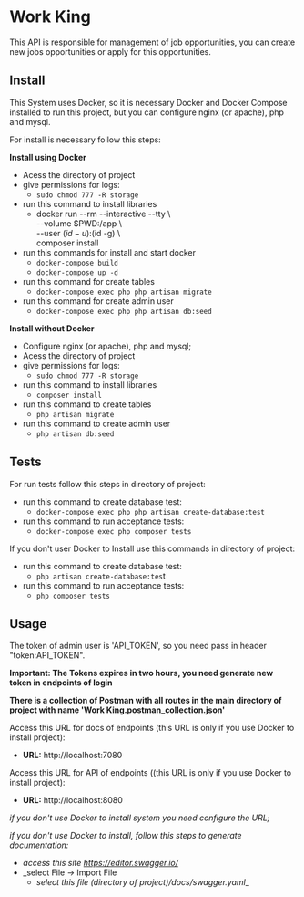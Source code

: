 # Work King

This API is responsible for management of job opportunities, 
you can create new jobs opportunities or apply for this opportunities.

## Install

This System uses Docker, so it is necessary Docker 
and Docker Compose installed to run this project, but you can configure nginx (or apache), php and mysql.

For install is necessary follow this steps:

**Install using Docker**

* Acess the directory of project
* give permissions for logs:
    * `sudo chmod 777 -R storage`
* run this command to install libraries
    * docker run --rm --interactive --tty \     
         --volume $PWD:/app \         
         --user $(id -u):$(id -g) \         
         composer install
* run this commands for install and start docker
    * `docker-compose build`
    * `docker-compose up -d`
* run this command for create tables
    * `docker-compose exec php php artisan migrate`
* run this command for create admin user
    * `docker-compose exec php php artisan db:seed`



**Install without Docker**
* Configure nginx (or apache), php and mysql;
* Acess the directory of project
* give permissions for logs:
    * `sudo chmod 777 -R storage`
* run this command to install libraries
    *  `composer install`
* run this command to create tables
    * `php artisan migrate`
* run this command to create admin user
    * `php artisan db:seed`


## Tests
For run tests follow this steps in directory of project:
* run this command to create database test:
    * `docker-compose exec php php artisan create-database:test`
* run this command to run acceptance tests:    
    * `docker-compose exec php composer tests`

If you don't user Docker to Install use this commands in directory of project:
* run this command to create database test:
    * `php artisan create-database:tes`t
* run this command to run acceptance tests:    
    * `php composer tests`


## Usage
 The token of admin user is 'API_TOKEN', so you need pass in header "token:API_TOKEN".

**Important: The Tokens expires in two hours, you need generate new token in endpoints of login**

**There is a collection of Postman with all routes 
in the main directory of project with name 'Work King.postman_collection.json'**

Access this URL for docs of endpoints (this URL is only if you use Docker to install project):
 
 * **URL:** http://localhost:7080
 
Access this URL for API of endpoints ((this URL is only if you use Docker to install project):
  
  * **URL:** http://localhost:8080

_if you don't use Docker to install system you need configure the URL;_  

_if you don't use Docker to install, follow this steps to generate documentation:_

* _access this site https://editor.swagger.io/_
* _select File -> Import File
    * _select this file (directory of project)/docs/swagger.yaml__

